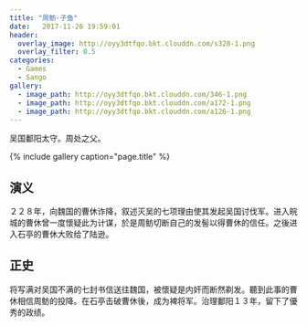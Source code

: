 ```yaml
---
title: "周鲂·子鱼"
date:   2017-11-26 19:59:01
header:
  overlay_image: http://oyy3dtfqo.bkt.clouddn.com/s320-1.png
  overlay_filter: 0.5
categories:
  - Games
  - Sango
gallery:
  - image_path: http://oyy3dtfqo.bkt.clouddn.com/346-1.png
  - image_path: http://oyy3dtfqo.bkt.clouddn.com/a172-1.png
  - image_path: http://oyy3dtfqo.bkt.clouddn.com/a126-1.png
---
```


吴国鄱阳太守。周处之父。

{% include gallery caption="page.title" %}

## 演义

２２８年，向魏国的曹休诈降，叙述灭吴的七项理由使其发起吴国讨伐军。进入皖城的曹休曾一度懷疑此为计谋，於是周鲂切断自己的发髻以得曹休的信任。之後进入石亭的曹休大败给了陆逊。

## 正史

将写满对吴国不满的七封书信送往魏国，被懷疑是内奸而断然剃发。聽到此事的曹休相信周鲂的投降。在石亭击破曹休後，成为裨将军。治理鄱阳１３年，留下了優秀的政绩。
